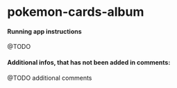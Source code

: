 # pokemon-cards-album

#### Running app instructions

@TODO

#### Additional infos, that has not been added in comments:

@TODO additional comments
